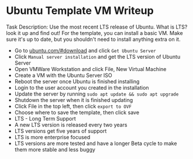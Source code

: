 # Ubuntu Template VM Writeup
Task Description: Use the most recent LTS release of Ubuntu. What is LTS? look it up and find out!
For the template, you can install a basic VM. Make sure it's up to date, but you shouldn't need to install anything extra on it.

- Go to [ubuntu.com/#download](ubuntu.com/#download) and click `Get Ubuntu Server`
- Click `Manual server installation` and get the LTS version of Ubuntu Server
- Open VMWare Workstation and click File, New Virtual Machine
- Create a VM with the Ubuntu Server ISO
- Reboot the server once Ubuntu is finished installing
- Login to the user account you created in the installation
- Update the server by running `sudo apt update && sudo apt upgrade`
- Shutdown the server when it is finished updating
- Click File in the top left, then click `export to OVF`
- Choose where to save the template, then click save
- LTS - Long Term Support
- A new LTS version is released every two years
- LTS versions get five years of support
- LTS is more enterprise focused
- LTS versions are more tested and have a longer Beta cycle to make them more stable and less buggy